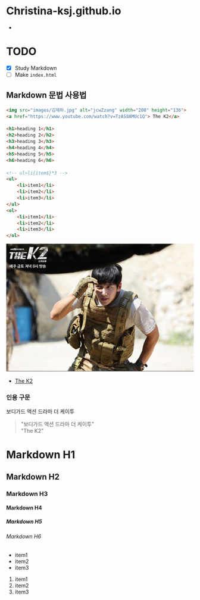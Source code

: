 # Christina-ksj.github.io

-
# TODO

- [x] Study Markdown
- [ ] Make `index.html`

## Markdown 문법 사용법
```html
<img src="images/김제하.jpg" alt="jcwZzang" width="200" height="136">
<a href="https://www.youtube.com/watch?v=TzAS8AMUc1Q"> The K2</a>

<h1>heading 1</h1>
<h2>heading 2</h2>
<h3>heading 3</h3>
<h4>heading 4</h4>
<h5>heading 5</h5>
<h6>heading 6</h6>

<!-- ul>li{item$}*3 -->
<ul>
	<li>item1</li>
	<li>item2</li>
	<li>item3</li>
</ul>
<ol>
	<li>item1</li>
	<li>item2</li>
	<li>item3</li>
</ol>

```
![jcwZzang](images/김제하.jpg)
- [The K2](https://www.youtube.com/watch?v=TzAS8AMUc1Q)

### 인용 구문

보디가드 액션 드라마 더 케이투<br>
> "보디가드 액션 드라마 더 케이투"<br>
> "The K2"

# Markdown H1
## Markdown H2
### Markdown H3
#### Markdown H4
##### Markdown H5
###### Markdown H6

- item1
- item2
- item3

1. item1
1. item2
1. item3